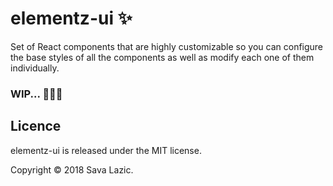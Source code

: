 # elementz-ui ✨

Set of React components that are highly customizable so you can configure the base styles of all the components as well as modify each one of them individually.

### WIP... 👨🏻‍💻 

## Licence

elementz-ui is released under the MIT license.

Copyright © 2018 Sava Lazic.